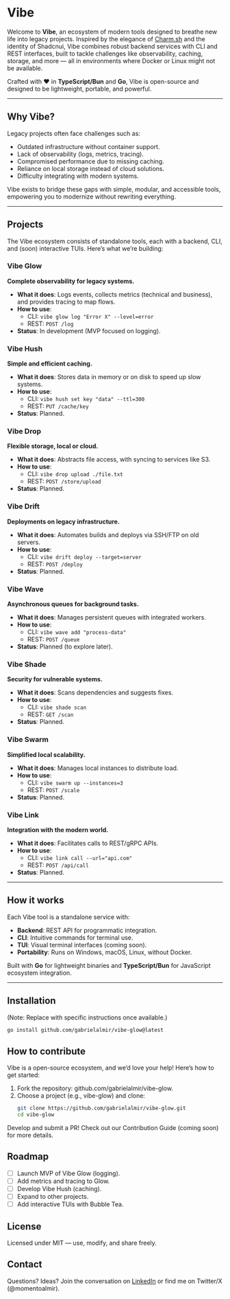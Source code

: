 # Vibe

Welcome to **Vibe**, an ecosystem of modern tools designed to breathe new life into legacy projects. Inspired by the elegance of [Charm.sh](https://charm.sh) and the identity of Shadcnui, Vibe combines robust backend services with CLI and REST interfaces, built to tackle challenges like observability, caching, storage, and more — all in environments where Docker or Linux might not be available.

Crafted with ❤️ in **TypeScript/Bun** and **Go**, Vibe is open-source and designed to be lightweight, portable, and powerful.

---

## Why Vibe?

Legacy projects often face challenges such as:
- Outdated infrastructure without container support.
- Lack of observability (logs, metrics, tracing).
- Compromised performance due to missing caching.
- Reliance on local storage instead of cloud solutions.
- Difficulty integrating with modern systems.

Vibe exists to bridge these gaps with simple, modular, and accessible tools, empowering you to modernize without rewriting everything.

---

## Projects

The Vibe ecosystem consists of standalone tools, each with a backend, CLI, and (soon) interactive TUIs. Here’s what we’re building:

### Vibe Glow
**Complete observability for legacy systems.**
- **What it does**: Logs events, collects metrics (technical and business), and provides tracing to map flows.
- **How to use**:
  - CLI: `vibe glow log "Error X" --level=error`
  - REST: `POST /log`
- **Status**: In development (MVP focused on logging).

### Vibe Hush
**Simple and efficient caching.**
- **What it does**: Stores data in memory or on disk to speed up slow systems.
- **How to use**:
  - CLI: `vibe hush set key "data" --ttl=300`
  - REST: `PUT /cache/key`
- **Status**: Planned.

### Vibe Drop
**Flexible storage, local or cloud.**
- **What it does**: Abstracts file access, with syncing to services like S3.
- **How to use**:
  - CLI: `vibe drop upload ./file.txt`
  - REST: `POST /store/upload`
- **Status**: Planned.

### Vibe Drift
**Deployments on legacy infrastructure.**
- **What it does**: Automates builds and deploys via SSH/FTP on old servers.
- **How to use**:
  - CLI: `vibe drift deploy --target=server`
  - REST: `POST /deploy`
- **Status**: Planned.

### Vibe Wave
**Asynchronous queues for background tasks.**
- **What it does**: Manages persistent queues with integrated workers.
- **How to use**:
  - CLI: `vibe wave add "process-data"`
  - REST: `POST /queue`
- **Status**: Planned (to explore later).

### Vibe Shade
**Security for vulnerable systems.**
- **What it does**: Scans dependencies and suggests fixes.
- **How to use**:
  - CLI: `vibe shade scan`
  - REST: `GET /scan`
- **Status**: Planned.

### Vibe Swarm
**Simplified local scalability.**
- **What it does**: Manages local instances to distribute load.
- **How to use**:
  - CLI: `vibe swarm up --instances=3`
  - REST: `POST /scale`
- **Status**: Planned.

### Vibe Link
**Integration with the modern world.**
- **What it does**: Facilitates calls to REST/gRPC APIs.
- **How to use**:
  - CLI: `vibe link call --url="api.com"`
  - REST: `POST /api/call`
- **Status**: Planned.

---

## How it works

Each Vibe tool is a standalone service with:
- **Backend**: REST API for programmatic integration.
- **CLI**: Intuitive commands for terminal use.
- **TUI**: Visual terminal interfaces (coming soon).
- **Portability**: Runs on Windows, macOS, Linux, without Docker.

Built with **Go** for lightweight binaries and **TypeScript/Bun** for JavaScript ecosystem integration.

---

## Installation

(Note: Replace with specific instructions once available.)

```bash
go install github.com/gabrielalmir/vibe-glow@latest
```

## How to contribute

Vibe is a open-source ecosystem, and we’d love your help! Here’s how to get started:

1. Fork the repository: github.com/gabrielalmir/vibe-glow.
2. Choose a project (e.g., vibe-glow) and clone:
    ```bash
    git clone https://github.com/gabrielalmir/vibe-glow.git
    cd vibe-glow
    ```

Develop and submit a PR!
Check out our Contribution Guide (coming soon) for more details.


## Roadmap

- [ ] Launch MVP of Vibe Glow (logging).
- [ ] Add metrics and tracing to Glow.
- [ ] Develop Vibe Hush (caching).
- [ ] Expand to other projects.
- [ ] Add interactive TUIs with Bubble Tea.

## License

Licensed under MIT — use, modify, and share freely.

## Contact

Questions? Ideas? Join the conversation on [LinkedIn](https://br.linkedin.com/in/gabrielalmir) or find me on Twitter/X (@momentoalmir).
